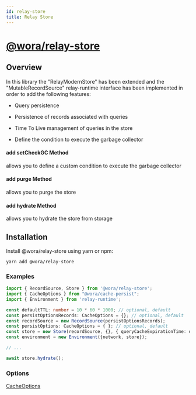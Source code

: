 ```yaml
---
id: relay-store
title: Relay Store
---
```


# [@wora/relay-store](https://github.com/morrys/wora)

## Overview

In this library the "RelayModernStore" has been extended and the "MutableRecordSource" relay-runtime interface has been implemented in order to add the following features:

* Query persistence

* Persistence of records associated with queries

* Time To Live management of queries in the store

* Define the condition to execute the garbage collector


#### add setCheckGC Method

allows you to define a custom condition to execute the garbage collector

#### add purge Method

allows you to purge the store

#### add hydrate Method

allows you to hydrate the store from storage


## Installation

Install @wora/relay-store using yarn or npm:

```
yarn add @wora/relay-store
```



### Examples

```ts
import { RecordSource, Store } from '@wora/relay-store';
import { CacheOptions } from "@wora/cache-persist";
import { Environment } from 'relay-runtime';

const defaultTTL: number = 10 * 60 * 1000; // optional, default
const persistOptionsRecords: CacheOptions = {}; // optional, default
const recordSource = new RecordSource(persistOptionsRecords);
const persistOptions: CacheOptions = { }; // optional, default
const store = new Store(recordSource, {}, { queryCacheExpirationTime: defaultTTL });
const environment = new Environment({network, store});

// ...

await store.hydrate();

```


### Options

[CacheOptions](Caching-CachePersist.md#cache-options)